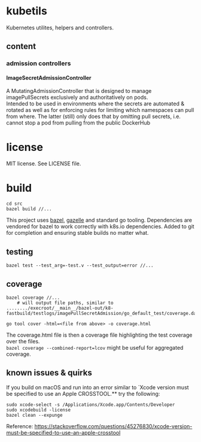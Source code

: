 # kubetils
Kubernetes utilites, helpers and controllers.

## content

### admission controllers

#### ImageSecretAdmissionController
A MutatingAdmissionController that is designed to manage imagePullSecrets
exclusively and authoritatively on pods.  
Intended to be used in environments where the secrets are automated & rotated as
well as for enforcing rules for limiting which namespaces can pull from where.
The latter (still) only does that by omitting pull secrets, i.e. cannot stop a
pod from pulling from the public DockerHub

# license
MIT license. See LICENSE file.


# build
```
cd src
bazel build //...
```

This project uses [bazel](https://bazel.build), [gazelle](https://github.com/bazelbuild/bazel-gazelle) and standard go tooling.
Dependencies are vendored for bazel to work correctly with k8s.io dependencies.
Added to git for completion and ensuring stable builds no matter what.



## testing
`bazel test --test_arg=-test.v --test_output=error //...`

## coverage
```
bazel coverage //...
    # will output file paths, similar to ......../execroot/__main__/bazel-out/k8-fastbuild/testlogs/imagePullSecretAdmission/go_default_test/coverage.dat

go tool cover -html=<file from above> -o coverage.html
```

The coverage.html file is then a coverage file highlighting the test coverage
over the files.  
`bazel coverage --combined-report=lcov` might be useful for aggregated coverage.


## known issues & quirks

If you build on macOS and run into an error similar to `Xcode version must be
specified to use an Apple CROSSTOOL.** try the following:  
```
sudo xcode-select -s /Applications/Xcode.app/Contents/Developer
sudo xcodebuild -license
bazel clean --expunge
```
Reference: https://stackoverflow.com/questions/45276830/xcode-version-must-be-specified-to-use-an-apple-crosstool
